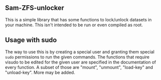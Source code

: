 ## Sam-ZFS-unlocker

This is a simple library that has some functions to lock/unlock datasets in your machine. This isn't intended to be run or even compiled as root.

## Usage with sudo

The way to use this is by creating a special user and granting them special `sudo` permissions to run the given commands. The functions that require visudo to be edited for the given user are specified in the documentation of every function. A subset of those are "mount", "unmount", "load-key" and "unload-key". More may be added.
